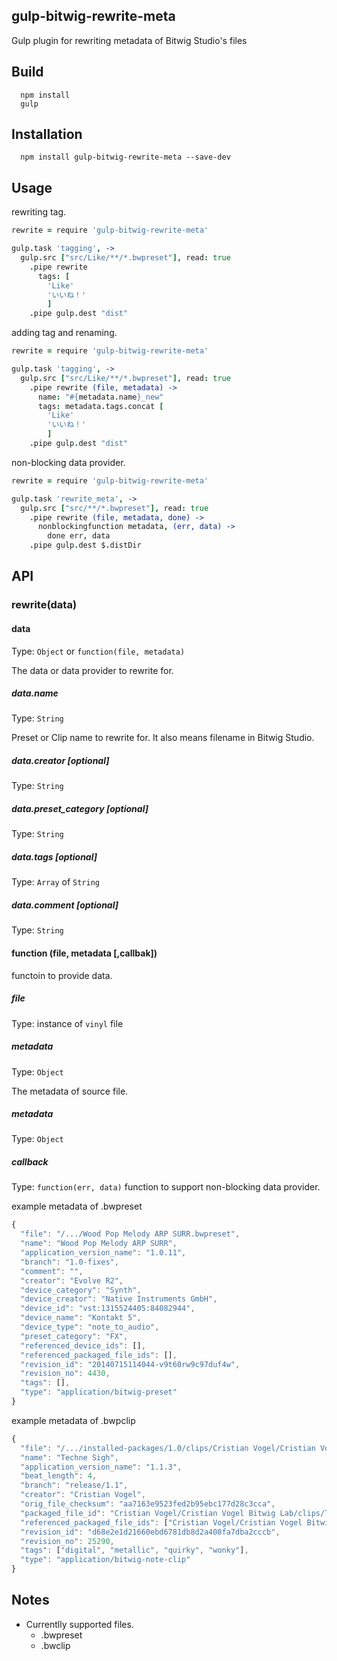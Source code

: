## gulp-bitwig-rewrite-meta

Gulp plugin for rewriting metadata of Bitwig Studio's files

## Build
```
  npm install
  gulp
```

## Installation
```
  npm install gulp-bitwig-rewrite-meta --save-dev
```

## Usage

rewriting tag.
```coffeescript
rewrite = require 'gulp-bitwig-rewrite-meta'

gulp.task 'tagging', ->
  gulp.src ["src/Like/**/*.bwpreset"], read: true
    .pipe rewrite
      tags: [
        'Like'
        'いいね！'
        ]
    .pipe gulp.dest "dist"
```

adding tag and renaming.
```coffeescript
rewrite = require 'gulp-bitwig-rewrite-meta'

gulp.task 'tagging', ->
  gulp.src ["src/Like/**/*.bwpreset"], read: true
    .pipe rewrite (file, metadata) ->
      name: "#{metadata.name}_new"
      tags: metadata.tags.concat [
        'Like'
        'いいね！'
        ]
    .pipe gulp.dest "dist"
```

non-blocking data provider.
```coffeescript
rewrite = require 'gulp-bitwig-rewrite-meta'

gulp.task 'rewrite_meta', ->
  gulp.src ["src/**/*.bwpreset"], read: true
    .pipe rewrite (file, metadata, done) ->
      nonblockingfunction metadata, (err, data) ->
        done err, data
    .pipe gulp.dest $.distDir
```

## API

### rewrite(data)

#### data
Type: `Object` or `function(file, metadata)`

The data or data provider to rewrite for.

##### data.name
Type: `String`

Preset or Clip name to rewrite for. It also means filename in Bitwig Studio.

##### data.creator [optional]
Type: `String`

##### data.preset_category [optional]
Type: `String`

##### data.tags [optional]
Type: `Array` of `String`

##### data.comment [optional]
Type: `String`

#### function (file, metadata [,callbak])
functoin to provide data.

##### file
Type: instance of `vinyl` file

##### metadata
Type: `Object`

The metadata of source file.

##### metadata
Type: `Object`

##### callback
Type: `function(err, data)`
function to support non-blocking data provider.

example metadata of .bwpreset
```javascript
{
  "file": "/.../Wood Pop Melody ARP SURR.bwpreset",
  "name": "Wood Pop Melody ARP SURR",
  "application_version_name": "1.0.11",
  "branch": "1.0-fixes",
  "comment": "",
  "creator": "Evolve R2",
  "device_category": "Synth",
  "device_creator": "Native Instruments GmbH",
  "device_id": "vst:1315524405:84082944",
  "device_name": "Kontakt 5",
  "device_type": "note_to_audio",
  "preset_category": "FX",
  "referenced_device_ids": [],
  "referenced_packaged_file_ids": [],
  "revision_id": "20140715114044-v9t60rw9c97duf4w",
  "revision_no": 4430,
  "tags": [],
  "type": "application/bitwig-preset"
}
```

example metadata of .bwpclip
```javascript
{
  "file": "/.../installed-packages/1.0/clips/Cristian Vogel/Cristian Vogel Bitwig Lab/Techne Sigh.bwclip",
  "name": "Techne Sigh",
  "application_version_name": "1.1.3",
  "beat_length": 4,
  "branch": "release/1.1",
  "creator": "Cristian Vogel",
  "orig_file_checksum": "aa7163e9523fed2b95ebc177d28c3cca",
  "packaged_file_id": "Cristian Vogel/Cristian Vogel Bitwig Lab/clips/Techne Sigh.bwclip",
  "referenced_packaged_file_ids": ["Cristian Vogel/Cristian Vogel Bitwig Lab/samples/Custom Waves 4096/lo pulse ems.wav"],
  "revision_id": "d68e2e1d21660ebd6781db8d2a408fa7dba2cccb",
  "revision_no": 25290,
  "tags": ["digital", "metallic", "quirky", "wonky"],
  "type": "application/bitwig-note-clip"
}
```

## Notes

- Currentlly supported files.
  - .bwpreset
  - .bwclip

